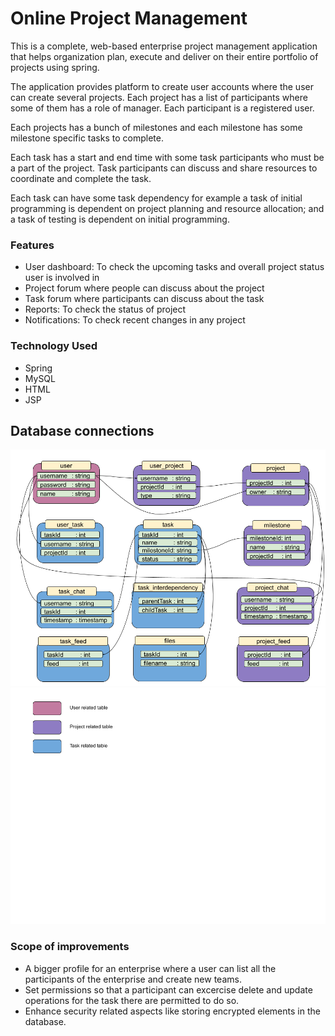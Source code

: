 # Online Project Management

This is a complete, web-based enterprise project management application that helps organization plan, execute and deliver on their entire portfolio of projects using spring.


The application provides platform to create user accounts where the user can create several projects. Each project has a list of participants where some of them has a role of manager. Each participant is a registered user. 

Each projects has a bunch of milestones and each milestone has some milestone specific tasks to complete. 

Each task has a start and end time with some task participants who must be a part of the project. Task participants can discuss and share resources to coordinate and complete the task.

Each task can have some task dependency for example a task of initial programming is dependent on project planning and resource allocation; and a task of testing is dependent on initial programming.

### Features
- User dashboard: To check the upcoming tasks and overall project status user is involved in
- Project forum where people can discuss about the project
- Task forum where participants can discuss about the task
- Reports: To check the status of project
- Notifications: To check recent changes in any project


### Technology Used
- Spring
- MySQL
- HTML
- JSP

## Database connections
![alt text](https://github.com/Hemant-Chowdhury/online_project_management/blob/resource/readme_resources/OnlineProjectManagementDB.png)
![alt text](https://github.com/Hemant-Chowdhury/online_project_management/blob/resource/readme_resources/index.png)

### Scope of improvements
- A bigger profile for an enterprise where a user can list all the participants of the enterprise and create new teams.
- Set permissions so that a participant can excercise delete and update operations for the task there are permitted to do so.
- Enhance security related aspects like storing encrypted elements in the database.
